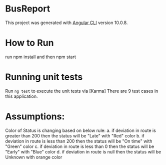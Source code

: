 # BusReport

This project was generated with [Angular CLI](https://github.com/angular/angular-cli) version 10.0.8.


# How to Run
 run npm install and then npm start

# Running unit tests

Run `ng test` to execute the unit tests via [Karma] There are 9 test cases in this application.

# Assumptions:

Color of Status is changing based on below rule:
 a. if deviation in route is greater than 200 then the status will be "Late" with "Red" color
 b. if deviation in route is less than 200  then the status will be "On time" with "Green" color
 c. if deviation in route is less than 0  then the status will be "Early" with "Blue" color
 d. if deviation in route is null  then the status will be Unknown with orange color
 
